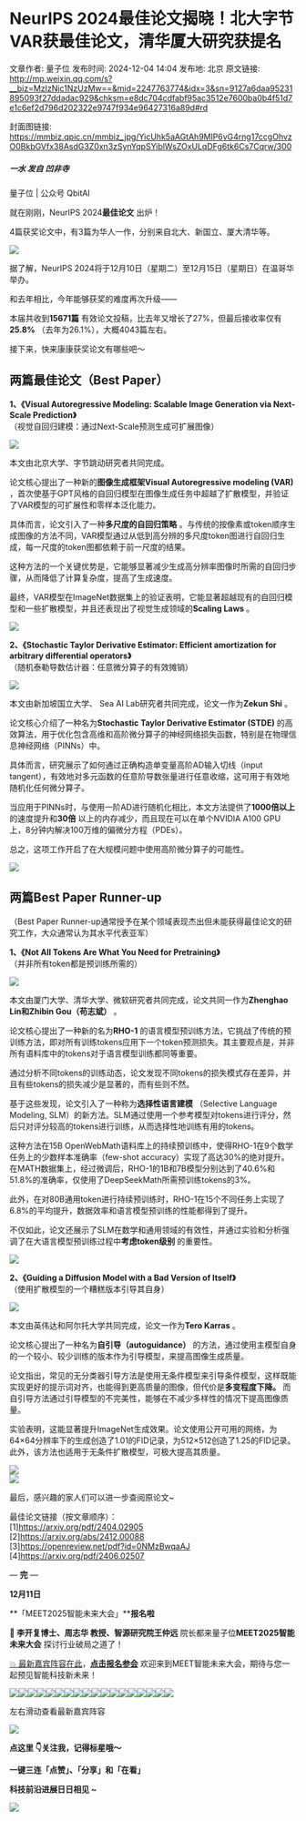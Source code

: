 # NeurIPS 2024最佳论文揭晓！北大字节VAR获最佳论文，清华厦大研究获提名

文章作者: 量子位
发布时间: 2024-12-04 14:04
发布地: 北京
原文链接: http://mp.weixin.qq.com/s?__biz=MzIzNjc1NzUzMw==&mid=2247763774&idx=3&sn=9127a6daa95231895093f27ddadac929&chksm=e8dc704cdfabf95ac3512e7600ba0b4f51d7e1c6ef2d796d202322e9747f934e96427316a89d#rd

封面图链接: https://mmbiz.qpic.cn/mmbiz_jpg/YicUhk5aAGtAh9MlP6vG4rng17ccgOhvzO0BkbGVfx38AsdG3Z0xn3zSynYqpSYiblWsZOxULqDFg6tk6Cs7Cqrw/300

##### 一水 发自 凹非寺  
量子位 | 公众号 QbitAI

就在刚刚，NeurIPS 2024**最佳论文** 出炉！

4篇获奖论文中，有3篇为华人一作，分别来自北大、新国立、厦大清华等。

![](https://mmbiz.qpic.cn/mmbiz_gif/YicUhk5aAGtAh9MlP6vG4rng17ccgOhvzDQibl1ibyIpueEuvumpaX3lgbwNKSHm5BaRJ9vEAXJx7ddVqjyicwujIg/640?wx_fmt=gif&from=appmsg)

据了解，NeurIPS 2024将于12月10日（星期二）至12月15日（星期日）在温哥华举办。

和去年相比，今年能够获奖的难度再次升级——

本届共收到**15671篇** 有效论文投稿，比去年又增长了27%，但最后接收率仅有**25.8%** （去年为26.1%），大概4043篇左右。

接下来，快来康康获奖论文有哪些吧～

## 两篇最佳论文（Best Paper）

**1、《Visual Autoregressive Modeling: Scalable Image Generation via Next-Scale
Prediction》**  
（视觉自回归建模：通过Next-Scale预测生成可扩展图像）

![](https://mmbiz.qpic.cn/mmbiz_png/YicUhk5aAGtAh9MlP6vG4rng17ccgOhvzCRS8eriaRTu0hicydm59jicFFJCnvGZJ3cLHCfUZ9nxNcpVTw2V9pFuoA/640?wx_fmt=png&from=appmsg)

本文由北京大学、字节跳动研究者共同完成。

论文核心提出了一种新的**图像生成框架Visual Autoregressive modeling (VAR)**
，首次使基于GPT风格的自回归模型在图像生成任务中超越了扩散模型，并验证了VAR模型的可扩展性和零样本泛化能力。

具体而言，论文引入了一种**多尺度的自回归策略**
。与传统的按像素或token顺序生成图像的方法不同，VAR模型通过从低到高分辨的多尺度token图进行自回归生成，每一尺度的token图都依赖于前一尺度的结果。

这种方法的一个关键优势是，它能够显著减少生成高分辨率图像时所需的自回归步骤，从而降低了计算复杂度，提高了生成速度。

最终，VAR模型在ImageNet数据集上的验证表明，它能显著超越现有的自回归模型和一些扩散模型，并且还表现出了视觉生成领域的**Scaling
Laws** 。

![](https://mmbiz.qpic.cn/mmbiz_png/YicUhk5aAGtAh9MlP6vG4rng17ccgOhvzpyZAhB4uKWY12r1TtE1xZdXibWmFdlmUYhzYyqAfuxE09X93ww8xJFw/640?wx_fmt=png&from=appmsg)

**2、《Stochastic Taylor Derivative Estimator: Efficient amortization for
arbitrary differential operators》**  
（随机泰勒导数估计器：任意微分算子的有效摊销）

![](https://mmbiz.qpic.cn/mmbiz_png/YicUhk5aAGtAh9MlP6vG4rng17ccgOhvzkZzicQ26f9YgVBMCiaD4bcF9D86iaXdBSiaKRlhhmTnfgvqpsDcAeTfg4w/640?wx_fmt=png&from=appmsg)

本文由新加坡国立大学、 Sea AI Lab研究者共同完成，论文一作为**Zekun Shi** 。

论文核心介绍了一种名为**Stochastic Taylor Derivative Estimator (STDE)**
的高效算法，用于优化包含高维和高阶微分算子的神经网络损失函数，特别是在物理信息神经网络（PINNs）中。

具体而言，研究展示了如何通过正确构造单变量高阶AD输入切线（input
tangent），有效地对多元函数的任意阶导数张量进行任意收缩，这可用于有效地随机化任何微分算子。

当应用于PINNs时，与使用一阶AD进行随机化相比，本文方法提供了**1000倍以上** 的速度提升和**30倍**
以上的内存减少，而且现在可以在单个NVIDIA A100 GPU上，8分钟内解决100万维的偏微分方程（PDEs）。

总之，这项工作开启了在大规模问题中使用高阶微分算子的可能性。

![](https://mmbiz.qpic.cn/mmbiz_png/YicUhk5aAGtAh9MlP6vG4rng17ccgOhvz95SM16A5WHME6iajScF9WNIHTib6SxbHCXQLCpOrEBSeUyibBBqaKMT0A/640?wx_fmt=png&from=appmsg)

## 两篇Best Paper Runner-up

（Best Paper Runner-up通常授予在某个领域表现杰出但未能获得最佳论文的研究工作，大众通常认为其水平代表亚军）

**1、《Not All Tokens Are What You Need for Pretraining》**  
（并非所有token都是预训练所需的）

![](https://mmbiz.qpic.cn/mmbiz_png/YicUhk5aAGtAh9MlP6vG4rng17ccgOhvzpjhDj0UE54K2bfEXoiaZfm09MdE68v5tG0Q5eetWNd7nI4ODlAVC7RQ/640?wx_fmt=png&from=appmsg)

本文由厦门大学、清华大学、微软研究者共同完成，论文共同一作为**Zhenghao Lin和Zhibin Gou（苟志斌）** 。

论文核心提出了一种新的名为**RHO-1**
的语言模型预训练方法，它挑战了传统的预训练方法，即对所有训练tokens应用下一个token预测损失。其主要观点是，并非所有语料库中的tokens对于语言模型训练都同等重要。

通过分析不同tokens的训练动态，论文发现不同tokens的损失模式存在差异，并且有些tokens的损失减少是显著的，而有些则不然。

基于这些发现，论文引入了一种称为**选择性语言建模** （Selective Language Modeling,
SLM）的新方法。SLM通过使用一个参考模型对tokens进行评分，然后只对评分较高的tokens进行训练，从而选择性地训练有用的tokens。

这种方法在15B OpenWebMath语料库上的持续预训练中，使得RHO-1在9个数学任务上的少数样本准确率（few-shot
accuracy）实现了高达30%的绝对提升。在MATH数据集上，经过微调后，RHO-1的1B和7B模型分别达到了40.6%和51.8%的准确率，仅使用了DeepSeekMath所需预训练tokens的3%。

此外，在对80B通用token进行持续预训练时，RHO-1在15个不同任务上实现了6.8%的平均提升，数据效率和语言模型预训练的性能都得到了提升。

不仅如此，论文还展示了SLM在数学和通用领域的有效性，并通过实验和分析强调了在大语言模型预训练过程中**考虑token级别** 的重要性。

![](https://mmbiz.qpic.cn/mmbiz_png/YicUhk5aAGtAh9MlP6vG4rng17ccgOhvzuCrnkuJpcCMEBicfibQChhKqTOPB0cl71lTu4ib7tLBKL9ibKjntnvkYew/640?wx_fmt=png&from=appmsg)

**2、《Guiding a Diffusion Model with a Bad Version of Itself》**  
（使用扩散模型的一个糟糕版本引导其自身）

![](https://mmbiz.qpic.cn/mmbiz_png/YicUhk5aAGtAh9MlP6vG4rng17ccgOhvzcTfyb4TCIbcPhJ1aVu0pfMviciby2FwQ9ICutiaFsy6KT2IAiaSl2m01Ag/640?wx_fmt=png&from=appmsg)

本文由英伟达和阿尔托大学共同完成，论文一作为**Tero Karras** 。

论文核心提出了一种名为**自引导（autoguidance）** 的方法，通过使用主模型自身的一个较小、较少训练的版本作为引导模型，来提高图像生成质量。

论文指出，常见的无分类器引导方法是使用无条件模型来引导条件模型，这样既能实现更好的提示词对齐，也能得到更高质量的图像，但代价是**多变程度下降。**
而自引导方法通过引导模型的不完美性，能够在不减少多样性的情况下提高图像质量。

实验表明，这能显著提升ImageNet生成效果。论文使用公开可用的网络，为64×64分辨率下的生成创造了1.01的FID记录，为512×512创造了1.25的FID记录。此外，该方法也适用于无条件扩散模型，可极大提高其质量。

![](https://mmbiz.qpic.cn/mmbiz_png/YicUhk5aAGtAh9MlP6vG4rng17ccgOhvz78z0HrNPdBT65IsYlnNnwiccNpm9JRUJ3m39HiblL8ic56mLfOia8dXIhw/640?wx_fmt=png&from=appmsg)  
![](https://mmbiz.qpic.cn/mmbiz_png/YicUhk5aAGtAh9MlP6vG4rng17ccgOhvzqflMnU32ib3Rcff5RA0v2TMlIPyUiagFsxvUMQGLELVsibpPb3WOAicemA/640?wx_fmt=png&from=appmsg)

最后，感兴趣的家人们可以进一步查阅原论文~

最佳论文链接（按文章顺序）：  
[1]https://arxiv.org/pdf/2404.02905  
[2]https://arxiv.org/abs/2412.00088  
[3]https://openreview.net/pdf?id=0NMzBwqaAJ  
[4]https://arxiv.org/pdf/2406.02507

— **完** —

**12月11日**

**「MEET2025智能未来大会」****报名啦**

****💫** 李开复**博士、**周志华** 教授、智源研究院**王仲远** 院长都来量子位**MEET2025智能未来大会** 探讨行业破局之道了！

[💥
最新嘉宾阵容在此](https://mp.weixin.qq.com/s?__biz=MzIzNjc1NzUzMw==&mid=2247760478&idx=1&sn=a962f5ec367464f7b1ef4226ee14d668&scene=21#wechat_redirect)，**[点击报名参会]()**
欢迎来到MEET智能未来大会，期待与您一起预见智能科技新未来！

![](https://mmbiz.qpic.cn/mmbiz_png/YicUhk5aAGtCVlQQnHDzSB3veUaiaBQdy8RMEMluHvXXn1Z5LDMHyQDicntpicVpMsiahfwsMg8MgGdO5ejzPW4teXw/640?wx_fmt=png&from=appmsg)![](https://mmbiz.qpic.cn/mmbiz_png/YicUhk5aAGtCVlQQnHDzSB3veUaiaBQdy81Il9DgaJxrgRX4zUb1xz8rPohAl28PjjYeXhR6dhSAAu5pMRmv7qjQ/640?wx_fmt=png&from=appmsg)![](https://mmbiz.qpic.cn/mmbiz_png/YicUhk5aAGtCVlQQnHDzSB3veUaiaBQdy89cNOibEdSw85cxuZjib7atGmDGNZ8dqSFUN2zgGz4RGPSKXoH7jkB5xA/640?wx_fmt=png&from=appmsg)![](https://mmbiz.qpic.cn/mmbiz_png/YicUhk5aAGtCVlQQnHDzSB3veUaiaBQdy8iaKUicyqOGlPDL65A12QsuK70pZZOnOSB0SME9ZMfSCc5Qq0mm5nMgPQ/640?wx_fmt=png&from=appmsg)![](https://mmbiz.qpic.cn/mmbiz_png/YicUhk5aAGtCVlQQnHDzSB3veUaiaBQdy8syKpcjniaRmtrLQrJg9GNgYIomwg4Qq3lFyqGYSbfuxGTWjeiacSpnhw/640?wx_fmt=png&from=appmsg)![](https://mmbiz.qpic.cn/mmbiz_png/YicUhk5aAGtCVlQQnHDzSB3veUaiaBQdy8eJP5ftZURBKZAKehicVhzseicHFJaHJsAh2nbW063mWK8AGhWkJqBnYw/640?wx_fmt=png&from=appmsg)![](https://mmbiz.qpic.cn/mmbiz_png/YicUhk5aAGtCVlQQnHDzSB3veUaiaBQdy8gj4IHyTGoqcvk9uXu3Y2nCWYO0Y1ibQyrwxyk2ul3jt7UkdGUfoKicmg/640?wx_fmt=png&from=appmsg)![](https://mmbiz.qpic.cn/mmbiz_png/YicUhk5aAGtCVlQQnHDzSB3veUaiaBQdy85CvF6A92e5diaSgxyERG8ETXXv6uFP3Lickd82YaDhmxqSICMfOpyYibw/640?wx_fmt=png&from=appmsg)![](https://mmbiz.qpic.cn/mmbiz_png/YicUhk5aAGtCVlQQnHDzSB3veUaiaBQdy82rnZIKQSe8fw1GLmtulnqYSucGKlAEb7ibd8lY7qblypUXVXxRiaEdFQ/640?wx_fmt=png&from=appmsg)![](https://mmbiz.qpic.cn/mmbiz_png/YicUhk5aAGtCVlQQnHDzSB3veUaiaBQdy8HaiaMW3xF5PHZVAJTf7iaUEk7b3MkrV9FyJarUp8vtTxbAkrxC296ckw/640?wx_fmt=png&from=appmsg)![](https://mmbiz.qpic.cn/mmbiz_png/YicUhk5aAGtCVlQQnHDzSB3veUaiaBQdy8OeMWxTH6QaXgyWqIjdj69eJZPnRBsZNEpBDibHgG1Yo6DwOEO0MOBwQ/640?wx_fmt=png&from=appmsg)![](https://mmbiz.qpic.cn/mmbiz_png/YicUhk5aAGtCVlQQnHDzSB3veUaiaBQdy8HEOPgI8kIX7icbx6P5diby6ob9hUeLiaKibyYjsSlpHKeAZWIq1P3N4Lmg/640?wx_fmt=png&from=appmsg)![](https://mmbiz.qpic.cn/mmbiz_png/YicUhk5aAGtCVlQQnHDzSB3veUaiaBQdy8B9eM7jib5vlJjFuQz2ibjU76GfINibud4o9sWFrCvRxUVkL0zLDaIyicQA/640?wx_fmt=png&from=appmsg)![](https://mmbiz.qpic.cn/mmbiz_png/YicUhk5aAGtCVlQQnHDzSB3veUaiaBQdy8uMoHRibmdmvuHOZmhCZib80NcRl6lgdchI434o3iaYhQ3jI7blPAuTUAw/640?wx_fmt=png&from=appmsg)![](https://mmbiz.qpic.cn/mmbiz_png/YicUhk5aAGtCVlQQnHDzSB3veUaiaBQdy8vpwKZSgZrGAyzduqMvYtvYAqNX3GFcDJia46ZHAvdxPcrnGPLicMXqmg/640?wx_fmt=png&from=appmsg)![](https://mmbiz.qpic.cn/mmbiz_png/YicUhk5aAGtCVlQQnHDzSB3veUaiaBQdy8byuVf0rybEw8geo3fuNCnRQhUwKh7WQU8RIA2qUAdib3j7ibgsCnmXCg/640?wx_fmt=png&from=appmsg)![](https://mmbiz.qpic.cn/mmbiz_png/YicUhk5aAGtCVlQQnHDzSB3veUaiaBQdy8PsGcsUFKmLAERib0Iq0ibqtyvgnGL9nZQcz3GCicPMs8vfG0FgUmwoBug/640?wx_fmt=png&from=appmsg)![](https://mmbiz.qpic.cn/mmbiz_svg/g9RQicMD01M1vIWlXly8hwEkeb05aM7fcomv9Hbo9IHZqJ4xZW14l4HDJrL5kqicf9LzBf1MKwEMkxvf16CfNOrFj8pKYhHnSj/640?wx_fmt=svg&from=appmsg)

左右滑动查看最新嘉宾阵容

![](https://mmbiz.qpic.cn/mmbiz_svg/g9RQicMD01M1vIWlXly8hwEkeb05aM7fcomv9Hbo9IHZqJ4xZW14l4HDJrL5kqicf9LzBf1MKwEMkxvf16CfNOrFj8pKYhHnSj/640?wx_fmt=svg&from=appmsg)

**点这里 👇关注我，记得标星哦～**

**一键三连「点赞」、「分享」和「在看」**

**科技前沿进展日日相见 ~**

![](https://mmbiz.qpic.cn/mmbiz_svg/g9RQicMD01M0tYoRQT2cMQRmPS5ZDyrrfzeksiay90KaDzlGBH61icqHxmgFKfvfXtVuwTHV740CDLAaXU1LIfZyoJEpYKcRIiaE/640?wx_fmt=svg)

